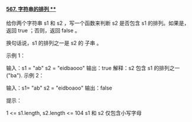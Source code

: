 #### [567. 字符串的排列 **](https://leetcode-cn.com/problems/permutation-in-string/)

给你两个字符串 s1 和 s2 ，写一个函数来判断 s2 是否包含 s1 的排列。如果是，返回 true ；否则，返回 false 。

换句话说，s1 的排列之一是 s2 的 子串 。

 

示例 1：

输入：s1 = "ab" s2 = "eidbaooo"
输出：true
解释：s2 包含 s1 的排列之一 ("ba").
示例 2：

输入：s1= "ab" s2 = "eidboaoo"
输出：false


提示：

1 <= s1.length, s2.length <= 104
s1 和 s2 仅包含小写字母